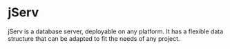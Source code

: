 <h1>jServ</h1>

<div class="postman-run-button"
data-postman-action="collection/import"
data-postman-var-1="289f0bfba5cf1a9572c7"></div>
<script type="text/javascript">
  (function (p,o,s,t,m,a,n) {
    !p[s] && (p[s] = function () { (p[t] || (p[t] = [])).push(arguments); });
    !o.getElementById(s+t) && o.getElementsByTagName("head")[0].appendChild((
      (n = o.createElement("script")),
      (n.id = s+t), (n.async = 1), (n.src = m), n
    ));
  }(window, document, "_pm", "PostmanRunObject", "https://run.pstmn.io/button.js"));
</script>

<body>
    jServ is a database server, deployable on any platform. It has a flexible data structure that can be adapted to fit the needs of any project.
</body>
